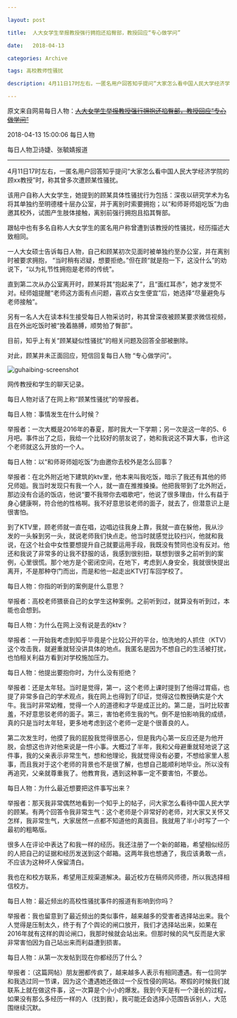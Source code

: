 ```yaml
---

layout: post

title:  人大女学生举报教授强行拥抱还掐臀部，教授回应“专心做学问”

date:   2018-04-13

categories: Archive

tags: 高校教师性骚扰

description: 4月11日17时左右，一匿名用户回答知乎提问“大家怎么看中国人民大学经济学院的顾xx教授”时，称其曾多次遭顾某性骚扰。

---
```


原文来自网易每日人物：~~[人大女学生举报教授强行拥抱还掐臀部，教授回应“专心做学问”](http://3g.163.com/all/article/DF9H80RK05148UNS.html)~~

2018-04-13 15:00:06 每日人物

每日人物卫诗婕、张毓婧报道

---

4月11日17时左右，一匿名用户回答知乎提问“大家怎么看中国人民大学经济学院的顾xx教授”时，称其曾多次遭顾某性骚扰。

该用户自称人大女学生，她提到的顾某具体性骚扰行为包括：深夜以研究学术为名将其单独约至明德楼十层办公室，并于离别时索要拥抱；以“和师哥师姐吃饭”为由邀其校外，试图产生肢体接触，离别前强行拥抱且掐其臀部。

跟帖中也有多名自称人大女学生的匿名用户称曾遭到该教授的性骚扰，经历描述大致相同。

一人大女硕士告诉每日人物，自己和顾某初次见面时被单独约至办公室，并在离别时被要求拥抱， “当时稍有迟疑，想要拒绝。”但在顾“就是抱一下，这没什么”的劝说下，“以为礼节性拥抱是老师的传统”。

直到第二次从办公室离开时，顾某将其“抱起来了”，且“面红耳赤”，她才发觉不对。经师姐提醒“老师这方面有点问题，喜欢占女生便宜”后，她选择“尽量避免与老师接触”。

另有一名人大在读本科生接受每日人物采访时，称其曾深夜被顾某要求微信视频，且在外出吃饭时被“挽着胳膊，顺势拍了臀部”。

目前，知乎上有关“顾某疑似性骚扰”的相关问题及回答全部被删除。

对此，顾某并未正面回应，短信回复每日人物 “专心做学问”。

![guhaibing-screenshot](https://i.imgur.com/EZr9tFP.jpg)

网传教授和学生的聊天记录。

每日人物对话了在网上称“顾某性骚扰”的举报者。

每日人物：事情发生在什么时候？

举报者：一次大概是2016年的春夏，那时我大一下学期；另一次是这一年的5、6月吧。事件出了之后，我给一个比较好的朋友说了，她和我说这不算大事，也许这个老师就这么开放的一个人。

每日人物：以“和师哥师姐吃饭”为由邀你去校外是怎么回事？

举报者：在北外附近地下建筑的ktv里，他本来叫我吃饭，暗示了我还有其他的师兄师姐。我当时发现只有我一个人，就一直在推推搡搡。他把我带到了北外附近，那边没有合适的饭店，他说“要不我带你去唱歌吧“，他说了很多理由，什么有益于身心健康啊，符合他的性格啊。我不好意思驳老师的面子，就去了，但潜意识上是很害怕。

到了KTV里，顾老师就一直在唱，边唱边往我身上靠，我就一直在躲他，我从沙发的一头躲到另一头，就说老师我们快点走。他当时就感觉比较扫兴，他就和我说，在这个社会中女性要想提升自己就要运用手段，我既没有赞同也没有反对。他还和我说了非常多的让我不舒服的话，我感到很别扭，联想到很多之前听到的案例，心里很慌。那个地方是个密闭空间，在地下，考虑到人身安全，我就很快提出离开，不是那种夺门而出，而是和他一起走出KTV打车回学校了。

每日人物：你指的听到的案例是什么意思？

举报者：高校老师猥亵自己的女学生这种案例。之前听到过，就算没有听到过，本能也会想到。

每日人物：为什么在网上没有说是去的ktv？

举报者：一开始我考虑到知乎毕竟是个比较公开的平台，怕洗地的人抓住（KTV）这个攻击我，就避重就轻没讲具体的地点。我匿名是因为不想自己的生活被打扰，也怕相关利益方看到对学校施加压力。

每日人物：他提出要抱你时，为什么没有拒绝？

举报者：还是太年轻。当时是觉得，第一，这个老师上课时提到了他得过胃癌，也提了非常多自己的学术观点，我在网上也得到了印证，觉得这位教授确实是个大牛。我当时非常幼稚，觉得一个人的道德和才华是成正比的。第二是，当时比较害羞，不好意思驳老师的面子。第三，害怕老师生我的气。倒不是怕影响我的成绩，真的只是当时太年轻，更多地考虑到这个老师一定是个很善良的人。

第二次发生时，他摸了我的屁股我觉得很恶心，但是我内心第一反应还是为他开脱，会想这也许对他来说是一件小事。大概过了半年，我和父母避重就轻地说了这件事，我的父亲表示非常生气，想和他理论，我就觉得没有必要，不想给家里人惹事，而且我对于这个老师的背景也不是很了解，也想自己能顺利地毕业。所以没有再追究，父亲就尊重我了。他教育我，遇到这种事一定不要害怕，不要怂。

每日人物：为什么最近想要把这件事写出来？

举报者：那天我非常偶然地看到一个知乎上的帖子，问大家怎么看待中国人民大学的顾某。有两个回答令我非常生气：这个老师是个非常好的老师，对大家又关怀又怎样，我非常生气，大家居然一点都不知道他的真面目。我就用了半小时写了一个最初的粗略版。

很多人在评论中表达了和我一样的经历。我还注册了一个新的邮箱，希望相似经历的人把自己的证据和经历发送到这个邮箱。这两年我也想通了，我应该勇敢一点，不应该为这种坏人保留清白。

我也在和校方联系，希望用正规渠道解决。最近校方在稿师风师德，所以我选择相信校方。

每日人物：最近频出的高校性骚扰事件的报道有影响到你吗？

举报者：我也留意到了最近频出的类似事件，越来越多的受害者选择站出来。我个人觉得是压制太久，终于有了个舆论的闸口放开，我们才选择站出来，如果在2016年就有这样的舆论闸口，我那时候就会站出来。但那时候的风气反而是大家非常害怕因为自己站出来而利益遭到损害。

每日人物：从第一次发帖到现在你都经历了什么？

举报者：（这篇网帖）朋友圈都传疯了，越来越多人表示有相同遭遇。有一位同学和我选过同一节课，因为这个遭遇她还做过一个反性侵的网站。寒假的时候我们就联系上就在做这件事，这一次算是个小小的爆发。我到今天是有一个漫长的过程，如果没有那么多经历一样的人（找到我），我可能还会选择小范围告诉别人，大范围继续沉默。
